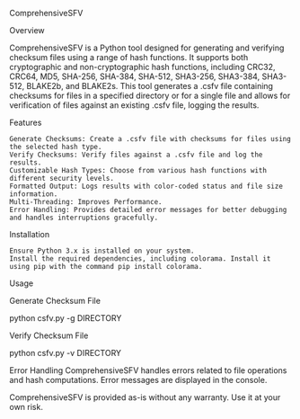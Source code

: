 ComprehensiveSFV

Overview

ComprehensiveSFV is a Python tool designed for generating and verifying checksum files using a range of hash functions. It supports both cryptographic and non-cryptographic hash functions, including CRC32, CRC64, MD5, SHA-256, SHA-384, SHA-512, SHA3-256, SHA3-384, SHA3-512, BLAKE2b, and BLAKE2s. This tool generates a .csfv file containing checksums for files in a specified directory or for a single file and allows for verification of files against an existing .csfv file, logging the results.

Features

    Generate Checksums: Create a .csfv file with checksums for files using the selected hash type.
    Verify Checksums: Verify files against a .csfv file and log the results.
    Customizable Hash Types: Choose from various hash functions with different security levels.
    Formatted Output: Logs results with color-coded status and file size information.
    Multi-Threading: Improves Performance.
    Error Handling: Provides detailed error messages for better debugging and handles interruptions gracefully.

Installation

    Ensure Python 3.x is installed on your system.
    Install the required dependencies, including colorama. Install it using pip with the command pip install colorama.

Usage

Generate Checksum File

python csfv.py -g DIRECTORY

Verify Checksum File

python csfv.py -v DIRECTORY

Error Handling
ComprehensiveSFV handles errors related to file operations and hash computations. Error messages are displayed in the console.

ComprehensiveSFV is provided as-is without any warranty. Use it at your own risk.
